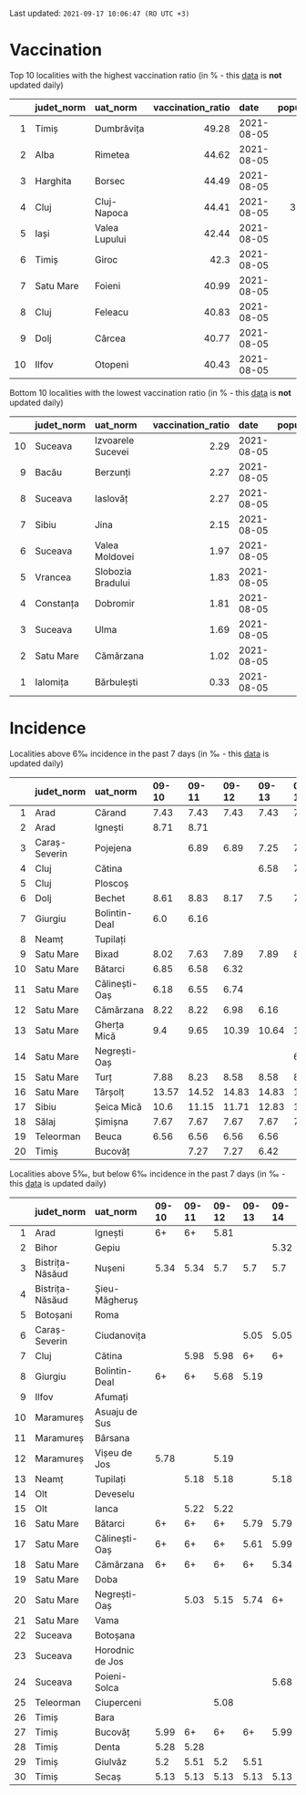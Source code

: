 Last updated: `2021-09-17 10:06:47 (RO UTC +3)`  
# Vaccination  
Top 10 localities with the highest vaccination ratio (in % - this [data](https://vaccinare-covid.gov.ro/situatia-vaccinarii-in-romania/) is **not** updated daily)  
  
|    | judet_norm   | uat_norm      |   vaccination_ratio | date       |   population |   dose_1 |
|---:|:-------------|:--------------|--------------------:|:-----------|-------------:|---------:|
|  1 | Timiș        | Dumbrăvița    |               49.28 | 2021-08-05 |        14668 |     7228 |
|  2 | Alba         | Rimetea       |               44.62 | 2021-08-05 |         1013 |      452 |
|  3 | Harghita     | Borsec        |               44.49 | 2021-08-05 |         2675 |     1190 |
|  4 | Cluj         | Cluj-Napoca   |               44.41 | 2021-08-05 |       327272 |   145341 |
|  5 | Iași         | Valea Lupului |               42.44 | 2021-08-05 |        10086 |     4280 |
|  6 | Timiș        | Giroc         |               42.3  | 2021-08-05 |        17954 |     7595 |
|  7 | Satu Mare    | Foieni        |               40.99 | 2021-08-05 |         1932 |      792 |
|  8 | Cluj         | Feleacu       |               40.83 | 2021-08-05 |         4134 |     1688 |
|  9 | Dolj         | Cârcea        |               40.77 | 2021-08-05 |         2838 |     1157 |
| 10 | Ilfov        | Otopeni       |               40.43 | 2021-08-05 |        18314 |     7404 |
  
Bottom 10 localities with the lowest vaccination ratio (in % - this [data](https://vaccinare-covid.gov.ro/situatia-vaccinarii-in-romania/) is **not** updated daily)  
  
|    | judet_norm   | uat_norm          |   vaccination_ratio | date       |   population |   dose_1 |
|---:|:-------------|:------------------|--------------------:|:-----------|-------------:|---------:|
| 10 | Suceava      | Izvoarele Sucevei |                2.29 | 2021-08-05 |         2143 |       49 |
|  9 | Bacău        | Berzunți          |                2.27 | 2021-08-05 |         5279 |      120 |
|  8 | Suceava      | Iaslovăț          |                2.27 | 2021-08-05 |         4721 |      107 |
|  7 | Sibiu        | Jina              |                2.15 | 2021-08-05 |         3671 |       79 |
|  6 | Suceava      | Valea Moldovei    |                1.97 | 2021-08-05 |         4680 |       92 |
|  5 | Vrancea      | Slobozia Bradului |                1.83 | 2021-08-05 |         8807 |      161 |
|  4 | Constanța    | Dobromir          |                1.81 | 2021-08-05 |         3702 |       67 |
|  3 | Suceava      | Ulma              |                1.69 | 2021-08-05 |         2242 |       38 |
|  2 | Satu Mare    | Cămărzana         |                1.02 | 2021-08-05 |         2346 |       24 |
|  1 | Ialomița     | Bărbulești        |                0.33 | 2021-08-05 |         7599 |       25 |
  
# Incidence  
Localities above 6‰ incidence in the past 7 days (in ‰ - this [data](https://data.gov.ro/dataset/transparenta-covid) is updated daily)  
  
|    | judet_norm    | uat_norm      | 09-10   | 09-11   | 09-12   | 09-13   | 09-14   | 09-15   | 09-16   |
|---:|:--------------|:--------------|:--------|:--------|:--------|:--------|:--------|:--------|:--------|
|  1 | Arad          | Cărand        | 7.43    | 7.43    | 7.43    | 7.43    | 7.43    | 7.43    | 10.22   |
|  2 | Arad          | Ignești       | 8.71    | 8.71    |         |         |         |         |         |
|  3 | Caraș-Severin | Pojejena      |         | 6.89    | 6.89    | 7.25    | 7.62    | 8.34    | 9.07    |
|  4 | Cluj          | Cătina        |         |         |         | 6.58    | 7.18    | 7.78    | 7.78    |
|  5 | Cluj          | Ploscoș       |         |         |         |         |         | 6.43    | 9.65    |
|  6 | Dolj          | Bechet        | 8.61    | 8.83    | 8.17    | 7.5     | 7.72    | 7.5     | 6.4     |
|  7 | Giurgiu       | Bolintin-Deal | 6.0     | 6.16    |         |         |         |         |         |
|  8 | Neamț         | Tupilați      |         |         |         |         |         | 6.12    | 6.12    |
|  9 | Satu Mare     | Bixad         | 8.02    | 7.63    | 7.89    | 7.89    | 8.14    | 8.14    | 7.63    |
| 10 | Satu Mare     | Bătarci       | 6.85    | 6.58    | 6.32    |         |         |         |         |
| 11 | Satu Mare     | Călinești-Oaș | 6.18    | 6.55    | 6.74    |         |         |         |         |
| 12 | Satu Mare     | Cămărzana     | 8.22    | 8.22    | 6.98    | 6.16    |         |         |         |
| 13 | Satu Mare     | Gherța Mică   | 9.4     | 9.65    | 10.39   | 10.64   | 10.89   | 10.89   | 10.14   |
| 14 | Satu Mare     | Negrești-Oaș  |         |         |         |         | 6.09    | 6.38    | 6.44    |
| 15 | Satu Mare     | Turț          | 7.88    | 8.23    | 8.58    | 8.58    | 8.23    | 8.23    | 6.72    |
| 16 | Satu Mare     | Târșolț       | 13.57   | 14.52   | 14.83   | 14.83   | 13.88   | 14.52   | 13.88   |
| 17 | Sibiu         | Șeica Mică    | 10.6    | 11.15   | 11.71   | 12.83   | 12.27   | 11.15   | 11.15   |
| 18 | Sălaj         | Șimișna       | 7.67    | 7.67    | 7.67    | 7.67    | 7.67    | 8.53    | 7.67    |
| 19 | Teleorman     | Beuca         | 6.56    | 6.56    | 6.56    | 6.56    |         |         |         |
| 20 | Timiș         | Bucovăț       |         | 7.27    | 7.27    | 6.42    |         |         |         |
  
Localities above 5‰, but below 6‰ incidence in the past 7 days (in ‰ - this [data](https://data.gov.ro/dataset/transparenta-covid) is updated daily)  
  
|    | judet_norm      | uat_norm        | 09-10   | 09-11   | 09-12   | 09-13   | 09-14   | 09-15   | 09-16   |
|---:|:----------------|:----------------|:--------|:--------|:--------|:--------|:--------|:--------|:--------|
|  1 | Arad            | Ignești         | 6+      | 6+      | 5.81    |         |         |         |         |
|  2 | Bihor           | Gepiu           |         |         |         |         | 5.32    | 5.32    | 5.32    |
|  3 | Bistrița-Năsăud | Nușeni          | 5.34    | 5.34    | 5.7     | 5.7     | 5.7     | 5.34    | 5.7     |
|  4 | Bistrița-Năsăud | Șieu-Măgheruș   |         |         |         |         |         |         | 5.26    |
|  5 | Botoșani        | Roma            |         |         |         |         |         | 5.1     | 5.61    |
|  6 | Caraș-Severin   | Ciudanovița     |         |         |         | 5.05    | 5.05    | 5.05    | 5.05    |
|  7 | Cluj            | Cătina          |         | 5.98    | 5.98    | 6+      | 6+      | 6+      | 6+      |
|  8 | Giurgiu         | Bolintin-Deal   | 6+      | 6+      | 5.68    | 5.19    |         |         |         |
|  9 | Ilfov           | Afumați         |         |         |         |         |         |         | 5.34    |
| 10 | Maramureș       | Asuaju de Sus   |         |         |         |         |         |         | 5.7     |
| 11 | Maramureș       | Bârsana         |         |         |         |         |         |         | 5.64    |
| 12 | Maramureș       | Vișeu de Jos    | 5.78    |         | 5.19    |         |         |         |         |
| 13 | Neamț           | Tupilați        |         | 5.18    | 5.18    |         | 5.18    | 6+      | 6+      |
| 14 | Olt             | Deveselu        |         |         |         |         |         |         | 5.29    |
| 15 | Olt             | Ianca           |         | 5.22    | 5.22    |         |         |         |         |
| 16 | Satu Mare       | Bătarci         | 6+      | 6+      | 6+      | 5.79    | 5.79    | 5.79    | 5.53    |
| 17 | Satu Mare       | Călinești-Oaș   | 6+      | 6+      | 6+      | 5.61    | 5.99    | 5.99    | 5.8     |
| 18 | Satu Mare       | Cămărzana       | 6+      | 6+      | 6+      | 6+      | 5.34    |         |         |
| 19 | Satu Mare       | Doba            |         |         |         |         |         |         | 5.26    |
| 20 | Satu Mare       | Negrești-Oaș    |         | 5.03    | 5.15    | 5.74    | 6+      | 6+      | 6+      |
| 21 | Satu Mare       | Vama            |         |         |         |         |         |         | 5.81    |
| 22 | Suceava         | Botoșana        |         |         |         |         |         |         | 5.2     |
| 23 | Suceava         | Horodnic de Jos |         |         |         |         |         |         | 5.24    |
| 24 | Suceava         | Poieni-Solca    |         |         |         |         | 5.68    | 5.68    | 5.68    |
| 25 | Teleorman       | Ciuperceni      |         |         | 5.08    |         |         |         |         |
| 26 | Timiș           | Bara            |         |         |         |         |         |         | 5.83    |
| 27 | Timiș           | Bucovăț         | 5.99    | 6+      | 6+      | 6+      | 5.99    | 5.56    | 5.13    |
| 28 | Timiș           | Denta           | 5.28    | 5.28    |         |         |         |         |         |
| 29 | Timiș           | Giulvăz         | 5.2     | 5.51    | 5.2     | 5.51    |         | 5.2     |         |
| 30 | Timiș           | Secaș           | 5.13    | 5.13    | 5.13    | 5.13    | 5.13    | 5.13    |         |
